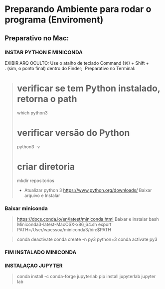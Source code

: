 # Preparando Ambiente para rodar o programa (Enviroment)

## Preparativo no Mac:
### INSTAR PYTHON E MINICONDA

EXIBIR ARQ OCULTO: Use o atalho de teclado Command (⌘) + Shift + . (sim, o ponto final) dentro do Finder; 
Preparativo no Terminal:
> # verificar se tem Python instalado, retorna o path 
> which python3
> # verificar versão do Python
> python3 -v
> # criar diretoria
> mkdir repositorios
> * Atualizar python 3
> https://www.python.org/downloads/
> Baixar arquivo e Instalar

### Baixar miniconda
> https://docs.conda.io/en/latest/miniconda.html
> Baixar e instalar
> bash Miniconda3-latest-MacOSX-x86_64.sh
> export PATH=/User/wpessoa/miniconda3/bin:$PATH

> conda deactivate
> conda create -n py3 python=3
> conda activate py3

### FIM INSTALADO MINICONDA

### INSTALAÇAO JUPYTER

> conda install -c conda-forge jupyterlab
> pip install jupyterlab
> jupyter lab

